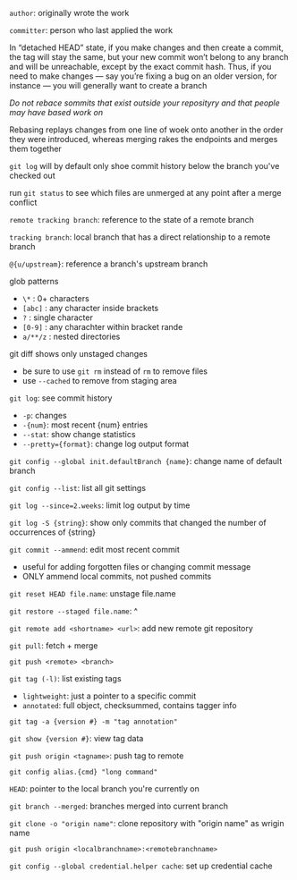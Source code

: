 `author`: originally wrote the work

`committer`: person who last applied the work

In “detached HEAD” state, if you make changes and then create a commit, the tag will stay the same,
but your new commit won’t belong to any branch and will be unreachable, except by the exact
commit hash. Thus, if you need to make changes — say you’re fixing a bug on an older version, for
instance — you will generally want to create a branch

*Do not rebace sommits that exist outside your reposityry and that people may have based work on*

Rebasing replays changes from one line of woek onto another in the order they were introduced, whereas merging rakes the endpoints and merges them together

`git log` will by default only shoe commit history below the branch you've checked out

run `git status` to see which files are unmerged at any point after a merge conflict

`remote tracking branch`: reference to the state of a remote branch

`tracking branch`: local branch that has a direct relationship to a remote branch

`@{u/upstream}`: reference a branch's upstream branch

glob patterns
- `\*` : 0+ characters
- `[abc]` : any character inside brackets
- `?` : single character
- `[0-9]` : any charachter within bracket rande
- `a/**/z` : nested directories

git diff shows only unstaged changes
- be sure to use `git rm` instead of `rm` to remove files
- use `--cached` to remove from staging area

`git log`: see commit history
- `-p`: changes
- `-{num}`: most recent {num} entries
- `--stat`: show change statistics
- `--pretty={format}`: change log output format

`git config --global init.defaultBranch {name}`: change name of default branch

`git config --list`: list all git settings

`git log --since=2.weeks`: limit log output by time

`git log -S {string}`: show only commits that changed the number of occurrences of {string}

`git commit --ammend`: edit most recent commit
- useful for adding forgotten files or changing commit message
- ONLY ammend local commits, not pushed commits
	
`git reset HEAD file.name`: unstage file.name

`git restore --staged file.name`: ^

`git remote add <shortname> <url>`: add new remote git repository

`git pull`: fetch + merge

`git push <remote> <branch>`

`git tag (-l)`: list existing tags
- `lightweight`: just a pointer to a specific commit
- `annotated`: full object, checksummed, contains tagger info

`git tag -a {version #} -m "tag annotation"`

`git show {version #}`: view tag data

`git push origin <tagname>`: push tag to remote

`git config alias.{cmd} "long command"`

`HEAD`: pointer to the local branch you're currently on

`git branch --merged`: branches merged into current branch

`git clone -o "origin name"`: clone repository with "origin name" as wrigin name

`git push origin <localbranchname>:<remotebranchname>`

`git config --global credential.helper cache`: set up credential cache

